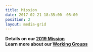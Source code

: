 ```yaml
---
title: Mission
date: 2017-02-21 18:35:00 -05:00
position: 2
layout: media-grid
---
```


**Details on our [2019 Mission](../issues/2019-mission-and-resources.html)**
<BR>
**Learn more about our [Working Groups](..issues/working-groups.html)**